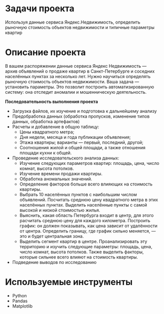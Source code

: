 # Задачи проекта
Используя данные сервиса Яндекс.Недвижимость, определить рыночную стоимость объектов недвижимости и типичные параметры квартир
# Описание проекта
В вашем распоряжении данные сервиса Яндекс Недвижимость — архив объявлений о продаже квартир в Санкт-Петербурге и соседних населённых пунктах за несколько лет. Нужно научиться определять рыночную стоимость объектов недвижимости. Ваша задача — установить параметры. Это позволит построить автоматизированную систему: она отследит аномалии и мошенническую деятельность.

**Последовательность выполнения проекта**

* Загрузка файлов, их изучение и подготовка к дальнейшему анализу
* Предобработка данных (обработка пропусков, изменение типов данных, обработка артефактов)
* Расчеты и добавление в общую таблицу:
    - Цены квадратного метра;
    - Дня недели, месяца и года публикации объявления;
    - Этажа квартиры; варианты — первый, последний, другой;
    - Соотношения жилой и общей площади, а также отношения площади кухни к общей.
* Проведение исследовательского анализа данных:
    - Изучение следующих параметров квартир: площадь, цена, число комнат, высота потолков.
    - Изучение времени продажи квартиры.
    - Обработка аномальных значений.
    - Определение факторов больше всего влияющих на стоимость квартиры.
    - Выбрать 10 населённых пунктов с наибольшим числом объявлений. Посчитать среднюю цену квадратного метра в этих населённых пунктах. Выделить населённые пункты с самой высокой и низкой стоимостью жилья.
    - Выяснить, какая область Петербурга входит в центр, для этого расчитать среднюю цену для каждого километра. Построить график: он должен показывать, как цена зависит от удалённости от центра. Определить границу, где график сильно меняется, — это и будет центральная зона.
    - Выделить сегмент квартир в центре. Проанализировать эту территорию и изучить следующие параметры: площадь, цена, число комнат, высота потолков. Также выделить факторы, которые сильнее всего влияют на стоимость квартиры.
* Подведение выводов по исследованию
# Используемые инструменты
- Python
- Pandas
- Matplotlib
